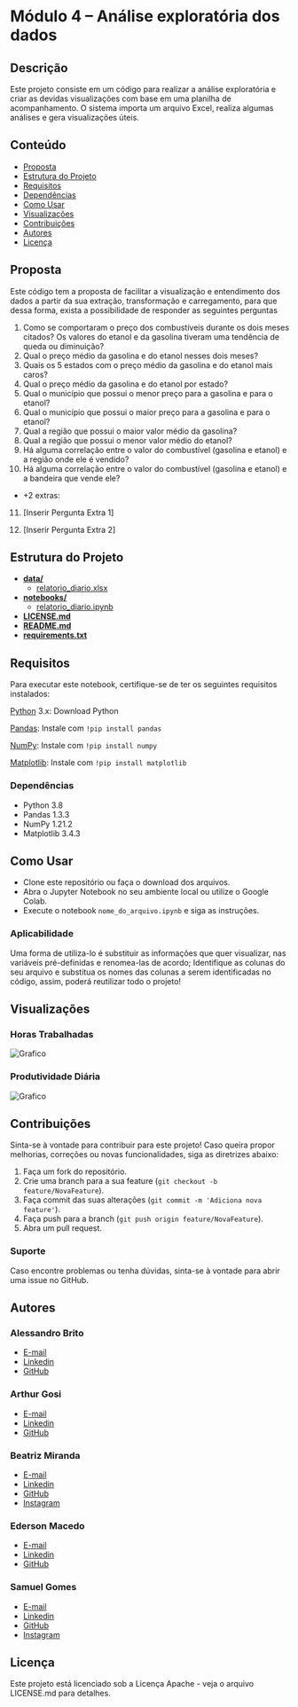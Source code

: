 # **Módulo 4 – Análise exploratória dos dados**

## Descrição

Este projeto consiste em um código para realizar a análise exploratória e criar as devidas visualizações com base em uma planilha de acompanhamento. O sistema importa um arquivo Excel, realiza algumas análises e gera visualizações úteis.

## Conteúdo

- [Proposta](#proposta)
- [Estrutura do Projeto](#estrutura-do-projeto)
- [Requisitos](#requisitos)
- [Dependências](#dependências)
- [Como Usar](#como-usar)
- [Visualizações](#visualizações)
- [Contribuições](#contribuições)
- [Autores](#autores)
- [Licença](#licença)


## Proposta

Este código tem a proposta de facilitar a visualização e entendimento dos dados a partir da sua extração, transformação e carregamento, para que dessa forma, exista a possibilidade de responder as seguintes perguntas 

1. Como se comportaram o preço dos combustíveis durante os dois meses citados? Os valores do
etanol e da gasolina tiveram uma tendência de queda ou diminuição?
2. Qual o preço médio da gasolina e do etanol nesses dois meses?
3. Quais os 5 estados com o preço médio da gasolina e do etanol mais caros?
4. Qual o preço médio da gasolina e do etanol por estado?
5. Qual o município que possui o menor preço para a gasolina e para o etanol?
6. Qual o município que possui o maior preço para a gasolina e para o etanol?
7. Qual a região que possui o maior valor médio da gasolina?
8. Qual a região que possui o menor valor médio do etanol?
9. Há alguma correlação entre o valor do combustível (gasolina e etanol) e a região onde ele é vendido?
10. Há alguma correlação entre o valor do combustível (gasolina e etanol) e a bandeira que vende ele?

- +2 extras:

11. [Inserir Pergunta Extra 1]

12. [Inserir Pergunta Extra 2]


## Estrutura do Projeto

- [**data/**](./data)
  - [relatorio_diario.xlsx](./data/relatorio_diario.xlsx)
- [**notebooks/**](./notebooks)
  - [relatorio_diario.ipynb](./notebooks/relatorio_diario.ipynb)
- [**LICENSE.md**](./LICENSE.md)
- [**README.md**](./README.md)
- [**requirements.txt**](./requirements.txt)


## Requisitos

Para executar este notebook, certifique-se de ter os seguintes requisitos instalados:

[Python](https://docs.python.org/3/) 3.x: Download Python

[Pandas](https://pandas.pydata.org/pandas-docs/stable/): Instale com `!pip install pandas`

[NumPy](https://numpy.org/doc/stable/): Instale com `!pip install numpy`

[Matplotlib](https://matplotlib.org/stable/contents.html): Instale com `!pip install matplotlib`

### Dependências

- Python 3.8
- Pandas 1.3.3
- NumPy 1.21.2
- Matplotlib 3.4.3


## Como Usar

- Clone este repositório ou faça o download dos arquivos.
- Abra o Jupyter Notebook no seu ambiente local ou utilize o Google Colab.
- Execute o notebook `nome_do_arquivo.ipynb` e siga as instruções.

### Aplicabilidade

Uma forma de utiliza-lo é substituir as informações que quer visualizar, nas variáveis pré-definidas e renomea-las de acordo;
Identifique as colunas do seu arquivo e substitua os nomes das colunas a serem identificadas no código, assim, poderá reutilizar todo o projeto!


## Visualizações

### Horas Trabalhadas

![Grafico](./images/grafico_horas.png)


### Produtividade Diária

![Grafico](./images/grafico_prod.png)


## Contribuições

Sinta-se à vontade para contribuir para este projeto! Caso queira propor melhorias, correções ou novas funcionalidades, siga as diretrizes abaixo:

1. Faça um fork do repositório.
2. Crie uma branch para a sua feature (`git checkout -b feature/NovaFeature`).
3. Faça commit das suas alterações (`git commit -m 'Adiciona nova feature'`).
4. Faça push para a branch (`git push origin feature/NovaFeature`).
5. Abra um pull request.

### Suporte

Caso encontre problemas ou tenha dúvidas, sinta-se à vontade para abrir uma issue no GitHub.

## Autores

### **Alessandro Brito**
- [E-mail](mailto:alsantosbrito@gmail.com)
- [Linkedin](https://www.linkedin.com/in/alessandrobritoad/)
- [GitHub](https://github.com/alsantosad)

### **Arthur Gosi**
- [E-mail](mailto:arthurgosi263@gmail.com)
- [Linkedin](https://www.linkedin.com/in/arthur-gosi-b3030b253/)
- [GitHub](https://github.com/ArthurGosi2024)

### **Beatriz Miranda**
-   [E-mail](mailto:beatrizmmiranda@outlook.com)
-   [Linkedin](https://www.linkedin.com/in/trizmmiranda/)
-   [GitHub](https://github.com/lastfirefly)
-   [Instagram](https://instagram.com/lastfirefly)

###  **Ederson Macedo**
- [E-mail](mailto:edersonmacedo@id.uff.br)
- [Linkedin](https://www.linkedin.com/in/ederson-macedo-65a762262/)
- [GitHub](https://github.com/edersonmcm)

<!-- ### **Handdson**
- [falta E-mail](mailto:)
- [falta Linkedin](https://www.linkedin.com/in//)
- [falta GitHub](https://github.com/)
- [falta Instagram](https://instagram.com/) -->

### **Samuel Gomes**
- [E-mail](mailto:samuel10.gomes7@gmail.com)
- [Linkedin](https://www.linkedin.com/in/samuelgalvaogomes/)
- [GitHub](https://github.com/samgomes0305)
- [Instagram](https://instagram.com/samgalvaogomes)

## Licença
Este projeto está licenciado sob a Licença Apache - veja o arquivo LICENSE.md para detalhes.
